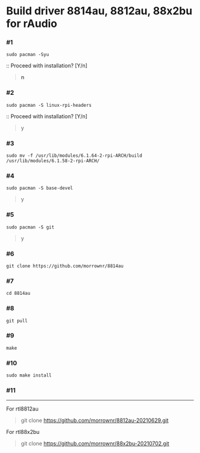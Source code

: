 # Build driver 8814au, 8812au, 88x2bu for rAudio

### #1
```
sudo pacman -Syu
```
>
:: Proceed with installation? [Y/n]
> **n**

### #2
```
sudo pacman -S linux-rpi-headers
```
>
:: Proceed with installation? [Y/n]
> y
>
### #3
>
```
sudo mv -f /usr/lib/modules/6.1.64-2-rpi-ARCH/build /usr/lib/modules/6.1.58-2-rpi-ARCH/
```
>
### #4
> 
```
sudo pacman -S base-devel
```
>
> y
>
### #5
```
sudo pacman -S git
```
>
> y
> 
### #6
>
```
git clone https://github.com/morrownr/8814au
```
### #7
```
cd 8814au
```
>
### #8
>
```
git pull
```
> 
### #9
```
make
```
>
### #10
>

>

```
sudo make install
```
>
### #11
>
-----------
For rtl8812au
>
> git clone https://github.com/morrownr/8812au-20210629.git
>
For rtl88x2bu
>
> git clone https://github.com/morrownr/88x2bu-20210702.git
>


